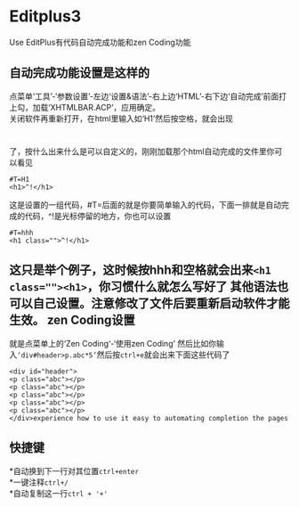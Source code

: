 Editplus3
==========
Use EditPlus有代码自动完成功能和zen Coding功能

自动完成功能设置是这样的
-----------------------
点菜单‘工具’-‘参数设置’-左边‘设置&语法’-右上边‘HTML’-右下边‘自动完成’前面打上勾，加载‘XHTMLBAR.ACP’，应用确定。<br>
关闭软件再重新打开，在html里输入如‘H1’然后按空格，就会出现<h1></h1>了，按什么出来什么是可以自定义的，刚刚加载那个html自动完成的文件里你可以看见
```
#T=H1
<h1>^!</h1>
```
这是设置的一组代码，#T=后面的就是你要简单输入的代码，下面一排就是自动完成的代码，^!是光标停留的地方，你也可以设置
```
#T=hhh
<h1 class="">^!</h1>
```
这只是举个例子，这时候按hhh和空格就会出来`<h1 class=""><h1>`，你习惯什么就怎么写好了
其他语法也可以自己设置。注意修改了文件后要重新启动软件才能生效。
zen Coding设置 
-----------
就是点菜单上的‘Zen Coding‘-‘使用zen Coding’
然后比如你输入`‘div#header>p.abc*5’`然后按`ctrl+e`就会出来下面这些代码了
```
<div id="header">
<p class="abc"></p>
<p class="abc"></p>
<p class="abc"></p>
<p class="abc"></p>
<p class="abc"></p>
</div>experience how to use it easy to automating completion the pages
```
快捷键
---------
*自动换到下一行对其位置`ctrl+enter`  
*一键注释`ctrl+/`   
*自动复制这一行`ctrl + '+'`    
